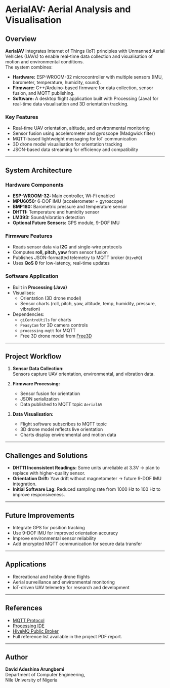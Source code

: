 # AerialAV: Aerial Analysis and Visualisation

## Overview
**AerialAV** integrates Internet of Things (IoT) principles with Unmanned Aerial Vehicles (UAVs) to enable real-time data collection and visualisation of motion and environmental conditions.  
The system combines:

- **Hardware:** ESP-WROOM-32 microcontroller with multiple sensors (IMU, barometer, temperature, humidity, sound).  
- **Firmware:** C++/Arduino-based firmware for data collection, sensor fusion, and MQTT publishing.  
- **Software:** A desktop flight application built with Processing (Java) for real-time data visualisation and 3D orientation tracking.

### Key Features
- Real-time UAV orientation, altitude, and environmental monitoring
- Sensor fusion using accelerometer and gyroscope (Madgwick filter)
- MQTT-based lightweight messaging for IoT communication
- 3D drone model visualisation for orientation tracking
- JSON-based data streaming for efficiency and compatibility

---

## System Architecture

### Hardware Components
- **ESP-WROOM-32:** Main controller, Wi-Fi enabled
- **MPU6050:** 6-DOF IMU (accelerometer + gyroscope)
- **BMP180:** Barometric pressure and temperature sensor
- **DHT11:** Temperature and humidity sensor
- **LM393:** Sound/vibration detection
- **Optional Future Sensors:** GPS module, 9-DOF IMU

### Firmware Features
- Reads sensor data via **I2C** and single-wire protocols
- Computes **roll, pitch, yaw** from sensor fusion
- Publishes JSON-formatted telemetry to MQTT broker (`HiveMQ`)
- Uses **QoS 0** for low-latency, real-time updates

### Software Application
- Built in **Processing (Java)**
- Visualises:
  - Orientation (3D drone model)
  - Sensor charts (roll, pitch, yaw, altitude, temp, humidity, pressure, vibration)
- Dependencies:
  - `giCentreUtils` for charts
  - `PeasyCam` for 3D camera controls
  - `processing-mqtt` for MQTT
  - Free 3D drone model from [Free3D](https://free3d.com)

---

## Project Workflow

1. **Sensor Data Collection:**  
   Sensors capture UAV orientation, environmental, and vibration data.

2. **Firmware Processing:**  
   - Sensor fusion for orientation  
   - JSON serialization  
   - Data published to MQTT topic `AerialAV`

3. **Data Visualisation:**  
   - Flight software subscribes to MQTT topic  
   - 3D drone model reflects live orientation  
   - Charts display environmental and motion data

---

## Challenges and Solutions
- **DHT11 Inconsistent Readings:** Some units unreliable at 3.3V → plan to replace with higher-quality sensor.  
- **Orientation Drift:** Yaw drift without magnetometer → future 9-DOF IMU integration.  
- **Initial Software Lag:** Reduced sampling rate from 1000 Hz to 100 Hz to improve responsiveness.

---

## Future Improvements
- Integrate GPS for position tracking
- Use 9-DOF IMU for improved orientation accuracy
- Improve environmental sensor reliability
- Add encrypted MQTT communication for secure data transfer

---

## Applications
- Recreational and hobby drone flights
- Aerial surveillance and environmental monitoring
- IoT-driven UAV telemetry for research and development

---

## References
- [MQTT Protocol](https://en.wikipedia.org/wiki/MQTT)  
- [Processing IDE](https://processing.org/)  
- [HiveMQ Public Broker](https://www.hivemq.com/mqtt/public-mqtt-broker/)  
- Full reference list available in the project PDF report.

---

## Author
**David Adeshina Arungbemi**  
Department of Computer Engineering,  
Nile University of Nigeria
